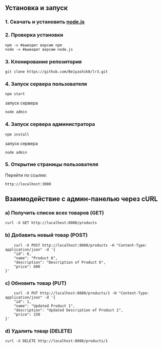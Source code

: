 ## Установка и запуск

### 1. Скачать и установить [node.js](https://nodejs.org/en/download)
### 2. Проверка установки
```
npm -v #выводит версию npm
node -v #выводит версию node.js
```
### 3. Клонирование репозитория

```shell
git clone https://github.com/Be1yashik0/lr3.git
```

### 4. Запуск сервера пользователя

```shell
npm start 
```

запуск сервера

```shell
node admin
```

### 4. Запуск сервера администратора

```shell
npm install 
```

запуск сервера

```shell
node admin
```

### 5. Открытие страницы пользователя
Перейти по ссылке:

```
http://localhost:3000
```

## Взаимодействие с админ-панелью через cURL
### a) Получить список всех товаров (GET)

```
curl -X GET http://localhost:8080/products
```

### b) Добавить новый товар (POST)

```
    curl -X POST http://localhost:8080/products -H "Content-Type: application/json" -d '{
    "id": 6,
    "name": "Product 6",
    "description": "Description of Product 6",
    "price": 600
}'
```

### c) Обновить товар (PUT)

```
    curl -X PUT http://localhost:8080/products/1 -H "Content-Type: application/json" -d '{
    "id": 1,
    "name": "Updated Product 1",
    "description": "Updated Description of Product 1",
    "price": 150
}'
```

### d) Удалить товар (DELETE)

```
curl -X DELETE http://localhost:8080/products/1
```